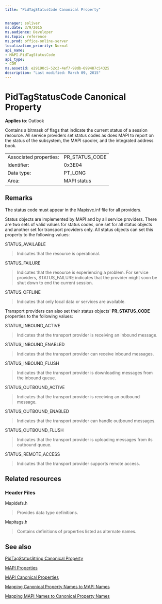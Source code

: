 ```yaml
---
title: "PidTagStatusCode Canonical Property"
 
 
manager: soliver
ms.date: 3/9/2015
ms.audience: Developer
ms.topic: reference
ms.prod: office-online-server
localization_priority: Normal
api_name:
- MAPI.PidTagStatusCode
api_type:
- COM
ms.assetid: e29190c5-52c3-4ef7-98db-699487c54325
description: "Last modified: March 09, 2015"
---
```


# PidTagStatusCode Canonical Property

  
  
**Applies to**: Outlook 
  
Contains a bitmask of flags that indicate the current status of a session resource. All service providers set status codes as does MAPI to report on the status of the subsystem, the MAPI spooler, and the integrated address book.
  
|||
|:-----|:-----|
|Associated properties:  <br/> |PR_STATUS_CODE  <br/> |
|Identifier:  <br/> |0x3E04  <br/> |
|Data type:  <br/> |PT_LONG  <br/> |
|Area:  <br/> |MAPI status  <br/> |
   
## Remarks

The status code must appear in the Mapisvc.inf file for all providers. 
  
Status objects are implemented by MAPI and by all service providers. There are two sets of valid values for status codes, one set for all status objects and another set for transport providers only. All status objects can set this property to the following values:
  
STATUS_AVAILABLE 
  
> Indicates that the resource is operational.
    
STATUS_FAILURE 
  
> Indicates that the resource is experiencing a problem. For service providers, STATUS_FAILURE indicates that the provider might soon be shut down to end the current session.
    
STATUS_OFFLINE 
  
> Indicates that only local data or services are available.
    
Transport providers can also set their status objects' **PR_STATUS_CODE** properties to the following values: 
  
STATUS_INBOUND_ACTIVE 
  
> Indicates that the transport provider is receiving an inbound message. 
    
STATUS_INBOUND_ENABLED 
  
> Indicates that the transport provider can receive inbound messages.
    
STATUS_INBOUND_FLUSH 
  
> Indicates that the transport provider is downloading messages from the inbound queue.
    
STATUS_OUTBOUND_ACTIVE 
  
> Indicates that the transport provider is receiving an outbound message. 
    
STATUS_OUTBOUND_ENABLED 
  
> Indicates that the transport provider can handle outbound messages.
    
STATUS_OUTBOUND_FLUSH 
  
> Indicates that the transport provider is uploading messages from its outbound queue.
    
STATUS_REMOTE_ACCESS 
  
> Indicates that the transport provider supports remote access.
    
## Related resources

### Header Files

Mapidefs.h
  
> Provides data type definitions.
    
Mapitags.h
  
> Contains definitions of properties listed as alternate names.
    
## See also



[PidTagStatusString Canonical Property](pidtagstatusstring-canonical-property.md)


[MAPI Properties](mapi-properties.md)
  
[MAPI Canonical Properties](mapi-canonical-properties.md)
  
[Mapping Canonical Property Names to MAPI Names](mapping-canonical-property-names-to-mapi-names.md)
  
[Mapping MAPI Names to Canonical Property Names](mapping-mapi-names-to-canonical-property-names.md)

